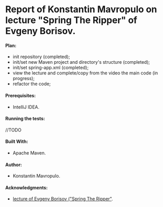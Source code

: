Report of Konstantin Mavropulo on lecture "Spring The Ripper" of Evgeny Borisov.
================================================================================

#### Plan:
- init repository (completed);
- init/set new Maven project and directory's structure (completed);
- init/set spring-app.xml (completed);
- view the lecture and complete/copy from the video the main code (in progress);
- refactor the code;

#### Prerequisites:
- IntelliJ IDEA.

#### Running the tests:
//TODO

#### Built With:
- Apache Maven.

#### Author:
- Konstantin Mavropulo.

#### Acknowledgments:
- [lecture of Evgeny Borisov ("Spring The Ripper"](https://www.youtube.com/watch?v=BmBr5diz8WA).